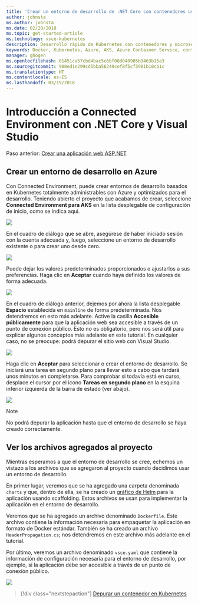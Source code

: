 ```yaml
---
title: 'Crear un entorno de desarrollo de .NET Core con contenedores usando Kubernetes en la nube con Visual Studio - Paso 3: Crear un entorno de desarrollo de Kubernetes | Microsoft Docs'
author: johnsta
ms.author: johnsta
ms.date: 02/20/2018
ms.topic: get-started-article
ms.technology: vsce-kubernetes
description: Desarrollo rápido de Kubernetes con contenedores y microservicios en Azure
keywords: Docker, Kubernetes, Azure, AKS, Azure Container Service, contenedores
manager: ghogen
ms.openlocfilehash: 01451ca57cbd4bac5c6bf08d040905b9463b15a3
ms.sourcegitcommit: 900ed1e299cd5bba56249cef8f5cf3981b10cb1c
ms.translationtype: HT
ms.contentlocale: es-ES
ms.lasthandoff: 03/19/2018
---
```

# <a name="get-started-on-connected-environment-with-net-core-and-visual-studio"></a>Introducción a Connected Environment con .NET Core y Visual Studio

Paso anterior: [Crear una aplicación web ASP.NET](get-started-netcore-visualstudio-02.md)

## <a name="create-a-dev-environment-in-azure"></a>Crear un entorno de desarrollo en Azure
Con Connected Environment, puede crear entornos de desarrollo basados en Kubernetes totalmente administrables con Azure y optimizados para el desarrollo. Teniendo abierto el proyecto que acabamos de crear, seleccione **Connected Environment para AKS** en la lista desplegable de configuración de inicio, como se indica aquí.

![](images/LaunchSettings.png)

En el cuadro de diálogo que se abre, asegúrese de haber iniciado sesión con la cuenta adecuada y, luego, seleccione un entorno de desarrollo existente o **<Crear nuevo Connected Environment para AKS...>** para crear uno desde cero.

![](images/ConnectedEnvDialog.png)

Puede dejar los valores predeterminados proporcionados o ajustarlos a sus preferencias. Haga clic en **Aceptar** cuando haya definido los valores de forma adecuada.

![](images/NewEnvDialog.png)

En el cuadro de diálogo anterior, dejemos por ahora la lista desplegable **Espacio** establecida en `mainline` de forma predeterminada. Nos detendremos en esto más adelante. Active la casilla **Accesible públicamente** para que la aplicación web sea accesible a través de un punto de conexión público. Esto no es obligatorio, pero nos será útil para explicar algunos conceptos más adelante en este tutorial. En cualquier caso, no se preocupe: podrá depurar el sitio web con Visual Studio.

![](images/ConnectedEnvDialog2.png)

Haga clic en **Aceptar** para seleccionar o crear el entorno de desarrollo. Se iniciará una tarea en segundo plano para llevar esto a cabo que tardará unos minutos en completarse. Para comprobar si todavía está en curso, desplace el cursor por el icono **Tareas en segundo plano** en la esquina inferior izquierda de la barra de estado (ver abajo).

![](images/BackgroundTasks.png)

> [!Note]
No podrá depurar la aplicación hasta que el entorno de desarrollo se haya creado correctamente.

## <a name="look-at-the-files-added-to-project"></a>Ver los archivos agregados al proyecto
Mientras esperamos a que el entorno de desarrollo se cree, echemos un vistazo a los archivos que se agregaron al proyecto cuando decidimos usar un entorno de desarrollo.

En primer lugar, veremos que se ha agregado una carpeta denominada `charts` y que, dentro de ella, se ha creado un [gráfico de Helm](https://docs.helm.sh) para la aplicación usando scaffolding. Estos archivos se usan para implementar la aplicación en el entorno de desarrollo.

Veremos que se ha agregado un archivo denominado `Dockerfile`. Este archivo contiene la información necesaria para empaquetar la aplicación en formato de Docker estándar. También se ha creado un archivo `HeaderPropagation.cs`; nos detendremos en este archivo más adelante en el tutorial. 

Por último, veremos un archivo denominado `vsce.yaml` que contiene la información de configuración necesaria para el entorno de desarrollo, por ejemplo, si la aplicación debe ser accesible a través de un punto de conexión público.

![](images/ProjectFiles.png)

> [!div class="nextstepaction"]
> [Depurar un contenedor en Kubernetes](get-started-netcore-visualstudio-04.md)